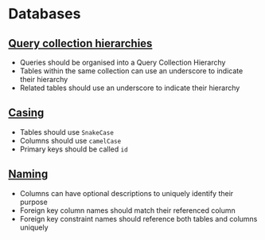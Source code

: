# Databases

## [Query collection hierarchies](query-collection-hierarchies.md)

+ Queries should be organised into a Query Collection Hierarchy
+ Tables within the same collection can use an underscore to indicate their hierarchy
+ Related tables should use an underscore to indicate their hierarchy

## [Casing](casing.md)

+ Tables should use `SnakeCase`
+ Columns should use `camelCase`
+ Primary keys should be called `id`

## [Naming](naming.md)

+ Columns can have optional descriptions to uniquely identify their purpose
+ Foreign key column names should match their referenced column
+ Foreign key constraint names should reference both tables and columns uniquely
